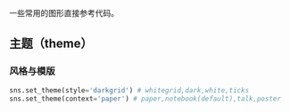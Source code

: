 一些常用的图形直接参考代码。

## 主题（theme）

### 风格与模版

```python
sns.set_theme(style='darkgrid') # whitegrid,dark,white,ticks
sns.set_theme(context='paper') # paper,notebook(default),talk,poster
```




